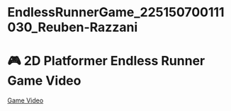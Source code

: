 # EndlessRunnerGame_225150700111030_Reuben-Razzani
# 🎮 2D Platformer Endless Runner Game Video
[Game Video](https://drive.google.com/drive/folders/14AZTd_9kuzaHE6EukdcayHTlDOgy7iri?usp=sharing)  
